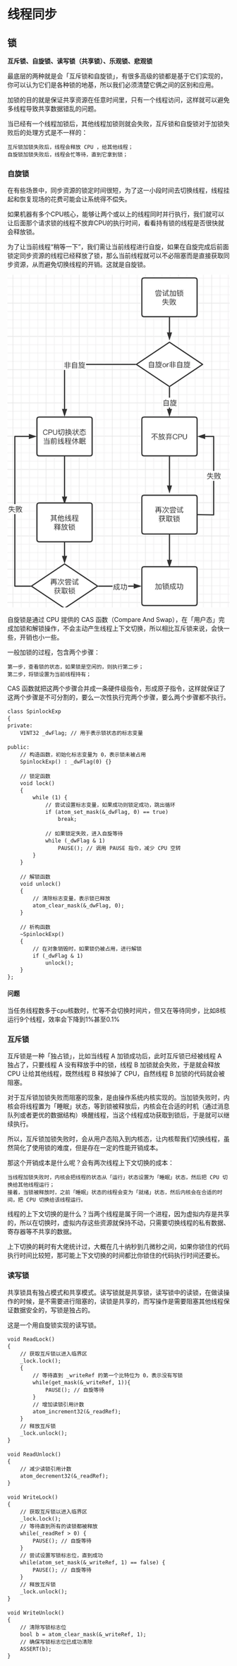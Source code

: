 # 线程同步

## 锁

**互斥锁、自旋锁、读写锁（共享锁）、乐观锁、悲观锁**

最底层的两种就是会「互斥锁和自旋锁」，有很多高级的锁都是基于它们实现的，你可以认为它们是各种锁的地基，所以我们必须清楚它俩之间的区别和应用。

加锁的目的就是保证共享资源在任意时间里，只有一个线程访问，这样就可以避免多线程导致共享数据错乱的问题。

当已经有一个线程加锁后，其他线程加锁则就会失败，互斥锁和自旋锁对于加锁失败后的处理方式是不一样的：

    互斥锁加锁失败后，线程会释放 CPU ，给其他线程；
    自旋锁加锁失败后，线程会忙等待，直到它拿到锁；
### 自旋锁

在有些场景中，同步资源的锁定时间很短，为了这一小段时间去切换线程，线程挂起和恢复现场的花费可能会让系统得不偿失。

如果机器有多个CPU核心，能够让两个或以上的线程同时并行执行，我们就可以让后面那个请求锁的线程不放弃CPU的执行时间，看看持有锁的线程是否很快就会释放锁。

为了让当前线程“稍等一下”，我们需让当前线程进行自旋，如果在自旋完成后前面锁定同步资源的线程已经释放了锁，那么当前线程就可以不必阻塞而是直接获取同步资源，从而避免切换线程的开销。这就是自旋锁。

![QQ截图20240719141027](img\QQ截图20240719141027.png)

自旋锁是通过 CPU 提供的 CAS 函数（Compare And Swap），在「用户态」完成加锁和解锁操作，不会主动产生线程上下文切换，所以相比互斥锁来说，会快一些，开销也小一些。

一般加锁的过程，包含两个步骤：

    第一步，查看锁的状态，如果锁是空闲的，则执行第二步；
    第二步，将锁设置为当前线程持有；

CAS 函数就把这两个步骤合并成一条硬件级指令，形成原子指令，这样就保证了这两个步骤是不可分割的，要么一次性执行完两个步骤，要么两个步骤都不执行。

```
class SpinlockExp
{
private:
    VINT32 _dwFlag; // 用于表示锁状态的标志变量

public:
    // 构造函数，初始化标志变量为 0，表示锁未被占用
    SpinlockExp() : _dwFlag(0) {}

    // 锁定函数
    void lock()
    {
        while (1) {
            // 尝试设置标志变量，如果成功则锁定成功，跳出循环
            if (atom_set_mask(&_dwFlag, 0) == true)
                break;
            
            // 如果锁定失败，进入自旋等待
            while (_dwFlag & 1)
                PAUSE(); // 调用 PAUSE 指令，减少 CPU 空转
        }
    }

    // 解锁函数
    void unlock()
    {
        // 清除标志变量，表示锁已释放
        atom_clear_mask(&_dwFlag, 0);
    }

    // 析构函数
    ~SpinlockExp()
    {
        // 在对象销毁时，如果锁仍被占用，进行解锁
        if (_dwFlag & 1)
            unlock();
    }
};

```

#### 问题

当任务线程数多于cpu核数时，忙等不会切换时间片，但又在等待同步，比如8核运行9个线程，效率会下降到1%甚至0.1%



### 互斥锁

互斥锁是一种「独占锁」，比如当线程 A 加锁成功后，此时互斥锁已经被线程 A 独占了，只要线程 A 没有释放手中的锁，线程 B 加锁就会失败，于是就会释放 CPU 让给其他线程，既然线程 B 释放掉了 CPU，自然线程 B 加锁的代码就会被阻塞。

对于互斥锁加锁失败而阻塞的现象，是由操作系统内核实现的。当加锁失败时，内核会将线程置为「睡眠」状态，等到锁被释放后，内核会在合适的时机（通过消息队列或者更优的数据结构）唤醒线程，当这个线程成功获取到锁后，于是就可以继续执行。

所以，互斥锁加锁失败时，会从用户态陷入到内核态，让内核帮我们切换线程，虽然简化了使用锁的难度，但是存在一定的性能开销成本。

那这个开销成本是什么呢？会有两次线程上下文切换的成本：

    当线程加锁失败时，内核会把线程的状态从「运行」状态设置为「睡眠」状态，然后把 CPU 切换给其他线程运行；
    接着，当锁被释放时，之前「睡眠」状态的线程会变为「就绪」状态，然后内核会在合适的时间，把 CPU 切换给该线程运行。

线程的上下文切换的是什么？当两个线程是属于同一个进程，因为虚拟内存是共享的，所以在切换时，虚拟内存这些资源就保持不动，只需要切换线程的私有数据、寄存器等不共享的数据。

上下切换的耗时有大佬统计过，大概在几十纳秒到几微秒之间，如果你锁住的代码执行时间比较短，那可能上下文切换的时间都比你锁住的代码执行时间还要长。



### 读写锁

共享锁具有独占模式和共享模式。读写锁就是共享锁，读写锁中的读锁，在做读操作的时候，是不需要进行阻塞的，读锁是共享的，而写操作是需要阻塞其他线程保证数据安全的，写锁是独占的。

这是一个用自旋锁实现的读写锁。

```
void ReadLock()
{
    // 获取互斥锁以进入临界区
    _lock.lock();
    {
        // 等待直到 _writeRef 的第一个比特位为 0，表示没有写锁
        while(get_mask(&_writeRef, 1)){
            PAUSE(); // 自旋等待
        }
        // 增加读锁引用计数
        atom_increment32(&_readRef);
    }
    // 释放互斥锁
    _lock.unlock();
}

void ReadUnlock()
{
    // 减少读锁引用计数
    atom_decrement32(&_readRef);
}

void WriteLock()
{
    // 获取互斥锁以进入临界区
    _lock.lock();
    // 等待直到所有的读锁都被释放
    while(_readRef > 0) {
        PAUSE(); // 自旋等待
    }
    // 尝试设置写锁标志位，直到成功
    while(atom_set_mask(&_writeRef, 1) == false) {
        PAUSE(); // 自旋等待
    }
    // 释放互斥锁
    _lock.unlock();
}

void WriteUnlock()
{
    // 清除写锁标志位
    bool b = atom_clear_mask(&_writeRef, 1);
    // 确保写锁标志位已成功清除
    ASSERT(b);
}
```













